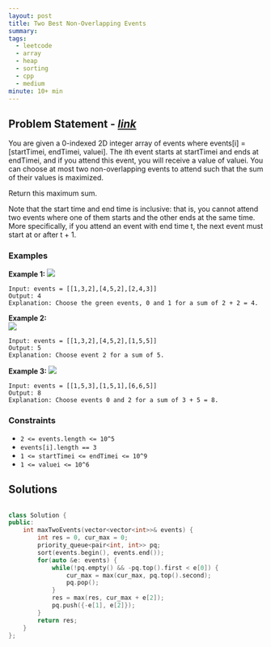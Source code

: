 ```yaml
---
layout: post
title: Two Best Non-Overlapping Events
summary:
tags:
  - leetcode
  - array
  - heap
  - sorting
  - cpp
  - medium
minute: 10+ min
---
```


## Problem Statement - [_link_](https://leetcode.com/problems/two-best-non-overlapping-events/)

You are given a 0-indexed 2D integer array of events where events[i] = [startTimei, endTimei, valuei]. The ith event starts at startTimei and ends at endTimei, and if you attend this event, you will receive a value of valuei. You can choose at most two non-overlapping events to attend such that the sum of their values is maximized.

Return this maximum sum.

Note that the start time and end time is inclusive: that is, you cannot attend two events where one of them starts and the other ends at the same time. More specifically, if you attend an event with end time t, the next event must start at or after t + 1.

### Examples

**Example 1:** 
<img src="https://assets.leetcode.com/uploads/2021/09/21/picture5.png">
```
Input: events = [[1,3,2],[4,5,2],[2,4,3]]
Output: 4
Explanation: Choose the green events, 0 and 1 for a sum of 2 + 2 = 4.
```

**Example 2:**  
<img src="https://assets.leetcode.com/uploads/2021/09/21/picture1.png">
```
Input: events = [[1,3,2],[4,5,2],[1,5,5]]
Output: 5
Explanation: Choose event 2 for a sum of 5.
```

**Example 3:**
<img src="https://assets.leetcode.com/uploads/2021/09/21/picture3.png">
```
Input: events = [[1,5,3],[1,5,1],[6,6,5]]
Output: 8
Explanation: Choose events 0 and 2 for a sum of 3 + 5 = 8.
```


### Constraints

- `2 <= events.length <= 10^5`
- `events[i].length == 3`
- `1 <= startTimei <= endTimei <= 10^9`
- `1 <= valuei <= 10^6`

## Solutions

```cpp

class Solution {
public:
    int maxTwoEvents(vector<vector<int>>& events) {
        int res = 0, cur_max = 0;
        priority_queue<pair<int, int>> pq;
        sort(events.begin(), events.end());
        for(auto &e: events) {
            while(!pq.empty() && -pq.top().first < e[0]) {
                cur_max = max(cur_max, pq.top().second);
                pq.pop();
            }
            res = max(res, cur_max + e[2]);
            pq.push({-e[1], e[2]});
        }
        return res;
    }
};

```
